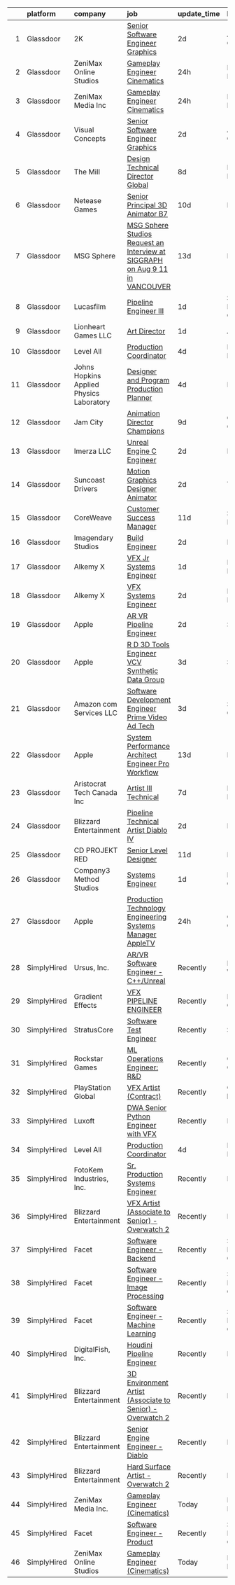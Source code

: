 

|    | platform    | company                                  | job                                                                                                                                                                                                                                                                                                                                                                                                                                                                                                                                                                                                                                                                                                                                                                                                                                                                                                                                                                                                                                                                                                                                                                                                                                                                                                                                                                                                           | update_time   | location               |
|---:|:------------|:-----------------------------------------|:--------------------------------------------------------------------------------------------------------------------------------------------------------------------------------------------------------------------------------------------------------------------------------------------------------------------------------------------------------------------------------------------------------------------------------------------------------------------------------------------------------------------------------------------------------------------------------------------------------------------------------------------------------------------------------------------------------------------------------------------------------------------------------------------------------------------------------------------------------------------------------------------------------------------------------------------------------------------------------------------------------------------------------------------------------------------------------------------------------------------------------------------------------------------------------------------------------------------------------------------------------------------------------------------------------------------------------------------------------------------------------------------------------------|:--------------|:-----------------------|
|  1 | Glassdoor   | 2K                                       | [Senior Software Engineer   Graphics](https://www.glassdoor.com/partner/jobListing.htm?pos=121&ao=1136043&s=58&guid=000001824de4743e96626c83822af125&src=GD_JOB_AD&t=SR&vt=w&ea=1&cs=1_065a5e67&cb=1659164194135&jobListingId=1008033957045&jrtk=3-0-1g96u8t35k61n801-1g96u8t3lihmm800-7e179f34ec03b6ac-)                                                                                                                                                                                                                                                                                                                                                                                                                                                                                                                                                                                                                                                                                                                                                                                                                                                                                                                                                                                                                                                                                                     | 2d            | Agoura Hills, CA       |
|  2 | Glassdoor   | ZeniMax Online Studios                   | [Gameplay Engineer  Cinematics ](https://www.glassdoor.com/partner/jobListing.htm?pos=106&ao=1136043&s=58&guid=000001824de4743e96626c83822af125&src=GD_JOB_AD&t=SR&vt=w&cs=1_ffbd5eed&cb=1659164194132&jobListingId=1008037947558&jrtk=3-0-1g96u8t35k61n801-1g96u8t3lihmm800-7c9514cae41bf8e4-)                                                                                                                                                                                                                                                                                                                                                                                                                                                                                                                                                                                                                                                                                                                                                                                                                                                                                                                                                                                                                                                                                                               | 24h           | Hunt Valley, MD        |
|  3 | Glassdoor   | ZeniMax Media Inc                        | [Gameplay Engineer  Cinematics ](https://www.glassdoor.com/partner/jobListing.htm?pos=109&ao=1136043&s=58&guid=000001824de4743e96626c83822af125&src=GD_JOB_AD&t=SR&vt=w&cs=1_acc2cba4&cb=1659164194132&jobListingId=1008038723551&jrtk=3-0-1g96u8t35k61n801-1g96u8t3lihmm800-8a4b5bfe868cb3eb-)                                                                                                                                                                                                                                                                                                                                                                                                                                                                                                                                                                                                                                                                                                                                                                                                                                                                                                                                                                                                                                                                                                               | 24h           | Hunt Valley, MD        |
|  4 | Glassdoor   | Visual Concepts                          | [Senior Software Engineer   Graphics](https://www.glassdoor.com/partner/jobListing.htm?pos=113&ao=1136043&s=58&guid=000001824de4743e96626c83822af125&src=GD_JOB_AD&t=SR&vt=w&ea=1&cs=1_475952fb&cb=1659164194132&jobListingId=1008033957044&jrtk=3-0-1g96u8t35k61n801-1g96u8t3lihmm800-3dd94ba541a7ff38-)                                                                                                                                                                                                                                                                                                                                                                                                                                                                                                                                                                                                                                                                                                                                                                                                                                                                                                                                                                                                                                                                                                     | 2d            | Agoura Hills, CA       |
|  5 | Glassdoor   | The Mill                                 | [Design Technical Director  Global](https://www.glassdoor.com/partner/jobListing.htm?pos=119&ao=1136043&s=58&guid=000001824de4743e96626c83822af125&src=GD_JOB_AD&t=SR&vt=w&ea=1&cs=1_0f0d5b14&cb=1659164194133&jobListingId=1008021649194&jrtk=3-0-1g96u8t35k61n801-1g96u8t3lihmm800-1ee43a0842414491-)                                                                                                                                                                                                                                                                                                                                                                                                                                                                                                                                                                                                                                                                                                                                                                                                                                                                                                                                                                                                                                                                                                       | 8d            | New York, NY           |
|  6 | Glassdoor   | Netease Games                            | [Senior   Principal 3D Animator  B7 ](https://www.glassdoor.com/partner/jobListing.htm?pos=116&ao=1136043&s=58&guid=000001824de4743e96626c83822af125&src=GD_JOB_AD&t=SR&vt=w&ea=1&cs=1_6c7eb572&cb=1659164194132&jobListingId=1008014864247&jrtk=3-0-1g96u8t35k61n801-1g96u8t3lihmm800-9d8f3e71dd8e24b0-)                                                                                                                                                                                                                                                                                                                                                                                                                                                                                                                                                                                                                                                                                                                                                                                                                                                                                                                                                                                                                                                                                                     | 10d           | Remote                 |
|  7 | Glassdoor   | MSG Sphere                               | [MSG Sphere Studios   Request an Interview at SIGGRAPH on Aug 9   11 in VANCOUVER](https://www.glassdoor.com/partner/jobListing.htm?pos=115&ao=1136043&s=58&guid=000001824de4743e96626c83822af125&src=GD_JOB_AD&t=SR&vt=w&cs=1_e450a587&cb=1659164194132&jobListingId=1008009429137&jrtk=3-0-1g96u8t35k61n801-1g96u8t3lihmm800-52b17ac948aa8bc8-)                                                                                                                                                                                                                                                                                                                                                                                                                                                                                                                                                                                                                                                                                                                                                                                                                                                                                                                                                                                                                                                             | 13d           | Burbank, CA            |
|  8 | Glassdoor   | Lucasfilm                                | [Pipeline Engineer III](https://www.glassdoor.com/partner/jobListing.htm?pos=108&ao=1136043&s=58&guid=000001824de4743e96626c83822af125&src=GD_JOB_AD&t=SR&vt=w&cs=1_7dda5953&cb=1659164194132&jobListingId=1008035381287&jrtk=3-0-1g96u8t35k61n801-1g96u8t3lihmm800-1ccdd53f935dde33-)                                                                                                                                                                                                                                                                                                                                                                                                                                                                                                                                                                                                                                                                                                                                                                                                                                                                                                                                                                                                                                                                                                                        | 1d            | San Francisco, CA      |
|  9 | Glassdoor   | Lionheart Games  LLC                     | [Art Director](https://www.glassdoor.com/partner/jobListing.htm?pos=125&ao=1136043&s=58&guid=000001824de4743e96626c83822af125&src=GD_JOB_AD&t=SR&vt=w&ea=1&cs=1_46073424&cb=1659164194136&jobListingId=1008035733512&jrtk=3-0-1g96u8t35k61n801-1g96u8t3lihmm800-5ffdc6cf347d06aa-)                                                                                                                                                                                                                                                                                                                                                                                                                                                                                                                                                                                                                                                                                                                                                                                                                                                                                                                                                                                                                                                                                                                            | 1d            | Atlanta, GA            |
| 10 | Glassdoor   | Level All                                | [Production Coordinator](https://www.glassdoor.com/partner/jobListing.htm?pos=104&ao=1110586&s=58&guid=000001824de4743e96626c83822af125&src=GD_JOB_AD&t=SR&vt=w&cs=1_aae9d0ec&cb=1659164194131&jobListingId=1008029316315&cpc=2CAED5C921A5F994&jrtk=3-0-1g96u8t35k61n801-1g96u8t3lihmm800-97c21c4db6193490--6NYlbfkN0CgBgcxuOwrlzWFp0xvOgllyDb1Hw7UsKEX_IsXppgvM94p2OkzJBzG4qd_UeuiDb_TE4KXtub43jc3yXQwJA3shbwHDDo92dg9zuoiBF1paHmCUaw-1wHRO5J1f3by27-cnWFlCFZhmtwGFDkxAW2EZBSuIuni1UV9DitakZ34LXkr9kZeY99MulOkIus5IUPLqP4wOOmnXImNEIoIfWrK7Wt-w7cGwqoe5RsQl5psYsREKur5jBWm6h9lHxYwgFeHfuenqDvLFtuKjpFiUHzrRsh6DBgI3vznuu6XOkSZNnNV9HDb71lh7JTq9dNNkDKhEei3VQ7GAZicP7-YEZfEEHNYRF3TJ6kdapo82dukWP8O0DvcvSS0QhqOhV3jsbL7X59O7QzknxbCn5nC8mT3wTt5k9GmXVbdxRmyN1kvqsGEncrB2uwRp5Q2S-hLNVPxP3E1xIBdCRh3C3R9Mm1V26hHS_hWDPOyrE5RLvV342UvVLnbE-yDrG5omtoKHfEVXDYwcVU7AQ%3D%3D)                                                                                                                                                                                                                                                                                                                                                                                                                                                                                                                                      | 4d            | New York, NY           |
| 11 | Glassdoor   | Johns Hopkins Applied Physics Laboratory | [Designer and Program Production Planner](https://www.glassdoor.com/partner/jobListing.htm?pos=118&ao=1136043&s=58&guid=000001824de4743e96626c83822af125&src=GD_JOB_AD&t=SR&vt=w&cs=1_44169dcc&cb=1659164194133&jobListingId=1008029005606&jrtk=3-0-1g96u8t35k61n801-1g96u8t3lihmm800-d1d90a7fb89c6da2-)                                                                                                                                                                                                                                                                                                                                                                                                                                                                                                                                                                                                                                                                                                                                                                                                                                                                                                                                                                                                                                                                                                      | 4d            | Laurel, MD             |
| 12 | Glassdoor   | Jam City                                 | [Animation Director  Champions ](https://www.glassdoor.com/partner/jobListing.htm?pos=120&ao=1136043&s=58&guid=000001824de4743e96626c83822af125&src=GD_JOB_AD&t=SR&vt=w&ea=1&cs=1_7d5a32db&cb=1659164194134&jobListingId=1008018283775&jrtk=3-0-1g96u8t35k61n801-1g96u8t3lihmm800-4610afd753adbaaa-)                                                                                                                                                                                                                                                                                                                                                                                                                                                                                                                                                                                                                                                                                                                                                                                                                                                                                                                                                                                                                                                                                                          | 9d            | Culver City, CA        |
| 13 | Glassdoor   | Imerza  LLC                              | [Unreal Engine   C   Engineer](https://www.glassdoor.com/partner/jobListing.htm?pos=112&ao=1136043&s=58&guid=000001824de4743e96626c83822af125&src=GD_JOB_AD&t=SR&vt=w&ea=1&cs=1_c3e3cff7&cb=1659164194132&jobListingId=1008032386668&jrtk=3-0-1g96u8t35k61n801-1g96u8t3lihmm800-4ce55a8621c57a9b-)                                                                                                                                                                                                                                                                                                                                                                                                                                                                                                                                                                                                                                                                                                                                                                                                                                                                                                                                                                                                                                                                                                            | 2d            | Remote                 |
| 14 | Glassdoor   | Suncoast Drivers                         | [Motion Graphics Designer   Animator](https://www.glassdoor.com/partner/jobListing.htm?pos=122&ao=1136043&s=58&guid=000001824de4743e96626c83822af125&src=GD_JOB_AD&t=SR&vt=w&ea=1&cs=1_2bba5da6&cb=1659164194135&jobListingId=1008033652007&jrtk=3-0-1g96u8t35k61n801-1g96u8t3lihmm800-9095d2aac5e5cab3-)                                                                                                                                                                                                                                                                                                                                                                                                                                                                                                                                                                                                                                                                                                                                                                                                                                                                                                                                                                                                                                                                                                     | 2d            | Tampa, FL              |
| 15 | Glassdoor   | CoreWeave                                | [Customer Success Manager](https://www.glassdoor.com/partner/jobListing.htm?pos=127&ao=1136043&s=58&guid=000001824de4743e96626c83822af125&src=GD_JOB_AD&t=SR&vt=w&ea=1&cs=1_ab7e8bcf&cb=1659164194136&jobListingId=1008012382865&jrtk=3-0-1g96u8t35k61n801-1g96u8t3lihmm800-1ca0ecf4dbaa042a-)                                                                                                                                                                                                                                                                                                                                                                                                                                                                                                                                                                                                                                                                                                                                                                                                                                                                                                                                                                                                                                                                                                                | 11d           | Springfield, NJ        |
| 16 | Glassdoor   | Imagendary Studios                       | [Build Engineer](https://www.glassdoor.com/partner/jobListing.htm?pos=111&ao=1136043&s=58&guid=000001824de4743e96626c83822af125&src=GD_JOB_AD&t=SR&vt=w&cs=1_cc8579bd&cb=1659164194132&jobListingId=1008033941759&jrtk=3-0-1g96u8t35k61n801-1g96u8t3lihmm800-cad6c2fdef18d12a-)                                                                                                                                                                                                                                                                                                                                                                                                                                                                                                                                                                                                                                                                                                                                                                                                                                                                                                                                                                                                                                                                                                                               | 2d            | Irvine, CA             |
| 17 | Glassdoor   | Alkemy X                                 | [VFX Jr Systems Engineer](https://www.glassdoor.com/partner/jobListing.htm?pos=105&ao=1136043&s=58&guid=000001824de4743e96626c83822af125&src=GD_JOB_AD&t=SR&vt=w&ea=1&cs=1_80f41359&cb=1659164194132&jobListingId=1008035070333&jrtk=3-0-1g96u8t35k61n801-1g96u8t3lihmm800-d19ddc60d6091571-)                                                                                                                                                                                                                                                                                                                                                                                                                                                                                                                                                                                                                                                                                                                                                                                                                                                                                                                                                                                                                                                                                                                 | 1d            | New York, NY           |
| 18 | Glassdoor   | Alkemy X                                 | [VFX Systems Engineer](https://www.glassdoor.com/partner/jobListing.htm?pos=107&ao=1136043&s=58&guid=000001824de4743e96626c83822af125&src=GD_JOB_AD&t=SR&vt=w&ea=1&cs=1_43a4cc98&cb=1659164194132&jobListingId=1008034239054&jrtk=3-0-1g96u8t35k61n801-1g96u8t3lihmm800-5687379691acaf35-)                                                                                                                                                                                                                                                                                                                                                                                                                                                                                                                                                                                                                                                                                                                                                                                                                                                                                                                                                                                                                                                                                                                    | 2d            | New York, NY           |
| 19 | Glassdoor   | Apple                                    | [AR VR Pipeline Engineer](https://www.glassdoor.com/partner/jobListing.htm?pos=101&ao=1110586&s=58&guid=000001824de4743e96626c83822af125&src=GD_JOB_AD&t=SR&vt=w&cs=1_171a5998&cb=1659164194131&jobListingId=1008034378499&cpc=8795CF9063CD573D&jrtk=3-0-1g96u8t35k61n801-1g96u8t3lihmm800-0cffdd0be085feff--6NYlbfkN0BvKrLyj5gPmtZO9T8euul8TCxuuKNOtzRJOomxnwSEodTz2Bc-sPZl1dBMH13w-jN6hrh9XSwbkvpD-JRuZY4SwAFmowryhv20W0ufhnxM5K6OWJ-i5BL9n2wmnJlXD-uDh2zdBkIW6vfd2hUBPCycBIOo98RSrZT_2dfW-xt4edXcDea4SnlWOwUWZc3CI87y8_lbRm_b8FNyRngxWNUf2UPDshKJn-uQAnCRMCknYtjUOUun1HgKtKIWSmRPqZLdBlFJMG6kTBGB5bB7hfKsCUWFNuAQiLUkasCXLsYlN9T9njLw3BYI8AYkCEC3e6WViY9fQldVafueP27iqM4S63mMBnOxdheJfMbTTpqnDw4a_S0qVsNvYWcQTgxEtVT_gLZnsN7BxGai9S_SS8Mj1ZycDsZJ2WCX7j8Mj8sx1910fM7HZ3GfmyONSvLHFhuPnQOEo9O4UsphVmhLeew5Xs7o1I7zAWj7GnMCmWgCXhz--2nyI4RxdCoawweG5UwTX2nKrimm9wcmguISC8VTalE0RuTajFr66yryDPf_LdtJSw0_bme0JNq0uXt7udHVrn1hXlPKz1bUCeMcrX5wIHRIC4oB-uXgH9I8kt4UK-Qak3h5YosYI8e1yUVhikkrZBixhUU1Bk8dKHgLWIAlsKGwlOXiJsoyWsO7fYNsBDOU0XF8MkzMZ6ytrBle0Kn_0P-Ro7vvK3LTqSesn5tDvdiYah_uCnBZz5qdSv-vgWb5N6UlKaufG-E0KMH6fqYqIrpn9L5PLnwb0JoFAbS7PVYUtOE5JQQnXfh7jj20oPDTKaHLghy1F83TLIaenEWQE1VepD6Y1ab12Y13LnAgLn7Otsh0NIdTXvBB1J2rry6nx9vPQ1PI7b2m3ZdCth1Vk7YOKx8spteEQ51T_StpE3Dd1oyGoym-Pwss6ZRscyWTioTiyeLaC5aHclHhs7E%3D)                                                                                   | 2d            | Seattle, WA            |
| 20 | Glassdoor   | Apple                                    | [R D 3D Tools Engineer  VCV Synthetic Data Group](https://www.glassdoor.com/partner/jobListing.htm?pos=102&ao=1110586&s=58&guid=000001824de4743e96626c83822af125&src=GD_JOB_AD&t=SR&vt=w&cs=1_1b49f1be&cb=1659164194131&jobListingId=1008029697863&cpc=8795CF9063CD573D&jrtk=3-0-1g96u8t35k61n801-1g96u8t3lihmm800-880508a9eed4a107--6NYlbfkN0BvKrLyj5gPmtZO9T8euul8TCxuuKNOtzRJOomxnwSEodTz2Bc-sPZlz8WNnvX-SLkStGzv5oW3uyUe6ugvhEfIVllBc8y090WNiXSqzEYlj-8NQ5Cj1LNZa2Rgn-cpGAqfXIXVwecynTywuZ7x4hXFvgkrcQN5iJcDNmJa4pVkKwY313inuB1b7HOohNeYATDS766_pmA9KF9qq-2CRIPs8hbXzaCxTTm9Dp-hM5CV5gRhKisdN9oQmes5HAtAQD9vG444SLHeqgiFZGnz5q6Ic41m19lw8VVY5uyixb4AMNi62E4AzpkbVeB9pXZKq6UBMeXmEX2mncs8lGSxkEVYnkTJUA8fZep4uzG8vMLp0yOzitd8E93OJe8cGTM1qSKM9Oj0r8MBx3rLhL4XL2P3XKHhxSfQz8JGxVeKh1Qjzu3aFkl00dTlOhz_EumANVu3hwLzvtceeam3oI0YPmG-u9BoO5YJhrzVYznWDhKcR6y9Gdx5bNrDDz-PQMLy1Mf--oqFWVk4ORBkEXP19H-fwqJ6-fnrgAFTYDHemRysIWLzX_WRH3fAJg8sFfXlVw-tIHPozV-mBLXkg2XCDSOylIiPbeEOmAE7IADVb-zJ076VcVfEUVhQ-kVi2DeI9xchPiB1VhPr-_kfaxX1KJGr9UqZUzLRaV4E9vyRGxOGPEg58AILteNlqNEl-Sjn7vRrvgN2cJs5WOk0eO8DZeLWQ5KGPEXNfatcjj313AC9y1ShOschNjrm2Zqw5FC-ms3h8M3VAzy8qDrLKriOsjc5a5j1aLqRo6wRVhD7-H_4C71ors6BWq1uTQ7JyVMtiqynHSxu9xaVZKCeag62QR_2BZFJCDp0e1oNO8DVuz02D3vgTR4cudF_Ve_ttTwBkRoDCSpqDrfacS0kID57Jq1Zuky1zveXytzVUDhHWlx_TVR6BBoGyvIxE4D_eNepGuoUV88wtGHA9K8ZLEREpzYsJ0m6MLtdIpxerZZZpyjfrg%3D%3D)             | 3d            | Seattle, WA            |
| 21 | Glassdoor   | Amazon com Services LLC                  | [Software Development Engineer   Prime Video Ad Tech](https://www.glassdoor.com/partner/jobListing.htm?pos=123&ao=1136043&s=58&guid=000001824de4743e96626c83822af125&src=GD_JOB_AD&t=SR&vt=w&cs=1_4eecfe0c&cb=1659164194135&jobListingId=1008031249103&jrtk=3-0-1g96u8t35k61n801-1g96u8t3lihmm800-28308a88578afcf7-)                                                                                                                                                                                                                                                                                                                                                                                                                                                                                                                                                                                                                                                                                                                                                                                                                                                                                                                                                                                                                                                                                          | 3d            | Sunnyvale, CA          |
| 22 | Glassdoor   | Apple                                    | [System Performance Architect Engineer   Pro Workflow](https://www.glassdoor.com/partner/jobListing.htm?pos=124&ao=1136043&s=58&guid=000001824de4743e96626c83822af125&src=GD_JOB_AD&t=SR&vt=w&cs=1_71196c9a&cb=1659164194135&jobListingId=1008010052798&jrtk=3-0-1g96u8t35k61n801-1g96u8t3lihmm800-489dbbce743c8795-)                                                                                                                                                                                                                                                                                                                                                                                                                                                                                                                                                                                                                                                                                                                                                                                                                                                                                                                                                                                                                                                                                         | 13d           | Portland, OR           |
| 23 | Glassdoor   | Aristocrat Tech Canada Inc               | [Artist III  Technical](https://www.glassdoor.com/partner/jobListing.htm?pos=126&ao=1136043&s=58&guid=000001824de4743e96626c83822af125&src=GD_JOB_AD&t=SR&vt=w&cs=1_7b8acf40&cb=1659164194136&jobListingId=1008021903534&jrtk=3-0-1g96u8t35k61n801-1g96u8t3lihmm800-fb58dfd105e1b930-)                                                                                                                                                                                                                                                                                                                                                                                                                                                                                                                                                                                                                                                                                                                                                                                                                                                                                                                                                                                                                                                                                                                        | 7d            | Las Vegas, NV          |
| 24 | Glassdoor   | Blizzard Entertainment                   | [Pipeline Technical Artist   Diablo IV](https://www.glassdoor.com/partner/jobListing.htm?pos=114&ao=1136043&s=58&guid=000001824de4743e96626c83822af125&src=GD_JOB_AD&t=SR&vt=w&cs=1_0caebac7&cb=1659164194132&jobListingId=1008033525880&jrtk=3-0-1g96u8t35k61n801-1g96u8t3lihmm800-4108efc4881ff0ec-)                                                                                                                                                                                                                                                                                                                                                                                                                                                                                                                                                                                                                                                                                                                                                                                                                                                                                                                                                                                                                                                                                                        | 2d            | Irvine, CA             |
| 25 | Glassdoor   | CD PROJEKT RED                           | [Senior Level Designer](https://www.glassdoor.com/partner/jobListing.htm?pos=117&ao=1136043&s=58&guid=000001824de4743e96626c83822af125&src=GD_JOB_AD&t=SR&vt=w&ea=1&cs=1_ff25258d&cb=1659164194133&jobListingId=1008013433162&jrtk=3-0-1g96u8t35k61n801-1g96u8t3lihmm800-4c9a8438ff845ca6-)                                                                                                                                                                                                                                                                                                                                                                                                                                                                                                                                                                                                                                                                                                                                                                                                                                                                                                                                                                                                                                                                                                                   | 11d           | Boston, MA             |
| 26 | Glassdoor   | Company3 Method Studios                  | [Systems Engineer](https://www.glassdoor.com/partner/jobListing.htm?pos=110&ao=1136043&s=58&guid=000001824de4743e96626c83822af125&src=GD_JOB_AD&t=SR&vt=w&ea=1&cs=1_f3b2f3f0&cb=1659164194132&jobListingId=1008036068525&jrtk=3-0-1g96u8t35k61n801-1g96u8t3lihmm800-c204fbb5e0d090ec-)                                                                                                                                                                                                                                                                                                                                                                                                                                                                                                                                                                                                                                                                                                                                                                                                                                                                                                                                                                                                                                                                                                                        | 1d            | Hollywood, CA          |
| 27 | Glassdoor   | Apple                                    | [Production Technology Engineering Systems Manager  AppleTV ](https://www.glassdoor.com/partner/jobListing.htm?pos=103&ao=1110586&s=58&guid=000001824de4743e96626c83822af125&src=GD_JOB_AD&t=SR&vt=w&cs=1_459fe9fb&cb=1659164194131&jobListingId=1008037969740&cpc=3BA4CE39D5B5DEF5&jrtk=3-0-1g96u8t35k61n801-1g96u8t3lihmm800-eb30a82a2b60d229--6NYlbfkN0BvKrLyj5gPmtZO9T8euul8TCxuuKNOtzRJOomxnwSEodTz2Bc-sPZl29JElYHfcoTAq2mSrObW15FOyysaRDc51w4IXqfC_CQSx4W80Ppxx1vWqUaFLgb9pNxYdwBULx4DuYecv29XrJUzBx628aX0ioL6ZqBun5UcRgNQsqa4pcMVljdsGv-M3rXG8XQFpOdVNnXBXw9v3fqjyC15u0rclpkbu-zIvAflQC845oE_dJvwa9G7JxL287xODEFjIsqRQ4wTcZH-DfQKtkftYhIXW14SHOsvFwmdMNfI8jejJP6QvnoJCsy0lUtA-cI2XiQZLBAk2_SopEtdwOWk-XEA5Yw6SHVebCXT7ltN3LjB2YQBlaIZwGN3eEUxlzwXgmGUzniRw1J-58aq37kcspmNAynnzrxkS2KANRFTcv4kqHc3GDe_fK63ghtF-FgVJeHntQiqMSrfdIC5tW1nINoy2cGTokFavBFLKieVwTDGmtrKsY-mgjAyyEPvmDPmfdG0uRHHN3mBudELKG3Fmd15g13EBw98vqqYBlCKfAVNIDN2mZ8fT4EyglIdFAhmTVL5q4vtNuPcDDC6bUzZQtxSri3P-Gvpb9V_xva3N87RCcROM5ll6XN0Fp7p0v0wm0SKz7Jm2cuv0be5zDAZSisKhdkSAmUtYhIZvi-z55EV6gc3MvKGOmsriABCtNkg7IQrPgu6RJmOdqUVJra_13duZWjZDD5TOmTfVts9UX7oompVeJMt1DGtEUGIgVn-4W_NzcubdpmpC5CIQyHtvW-COe0iXyBJy9AZJk1qbvOX2s5s6-U1Ov63TtSfSw8au7bsYQkiZTgGGt63Pgb8b_NNloNs5htLlcnOlTplCuO1Uf_fBDhMh4G-pKxB7CHnKEl523_nss-joIp9bRLU5vGRkxtIc4W3DRP33rJS55YRTmlqdp7KtqqwsEOzEO3j6uFQXX1Ibx4T1s4Kh8yRaYi382OwpYLdm3wHaInc7czhNA%3D%3D) | 24h           | Culver City, CA        |
| 28 | SimplyHired | Ursus, Inc.                              | [AR/VR Software Engineer - C++/Unreal](https://www.simplyhired.com/job/zPo7WbTyixK9rcPoCVu-e4pkDgo-aY33ALIdcCxSowOIRhICTCU6Sg?q=vfx+engineer)                                                                                                                                                                                                                                                                                                                                                                                                                                                                                                                                                                                                                                                                                                                                                                                                                                                                                                                                                                                                                                                                                                                                                                                                                                                                 | Recently      | Redmond, WA            |
| 29 | SimplyHired | Gradient Effects                         | [VFX PIPELINE ENGINEER](https://www.simplyhired.com/job/L5OAyKGUnwDawrCWzGNO2bwpuyy6IFx3pa2fhsL0ImqUDfPpQxW6Jg?q=vfx+engineer)                                                                                                                                                                                                                                                                                                                                                                                                                                                                                                                                                                                                                                                                                                                                                                                                                                                                                                                                                                                                                                                                                                                                                                                                                                                                                | Recently      | Los Angeles, CA        |
| 30 | SimplyHired | StratusCore                              | [Software Test Engineer](https://www.simplyhired.com/job/aOGYDGVDK83Hz36mzFZncYUNgGThbRe4d03IXfkihr8svAuEQu1e3g?q=vfx+engineer)                                                                                                                                                                                                                                                                                                                                                                                                                                                                                                                                                                                                                                                                                                                                                                                                                                                                                                                                                                                                                                                                                                                                                                                                                                                                               | Recently      | Seattle, WA            |
| 31 | SimplyHired | Rockstar Games                           | [ML Operations Engineer: R&D](https://www.simplyhired.com/job/4UqlRtnLgoaGMicsjYesIr1pOsvzIkP6eOaM6e0xWXRYodvM_Zhi2w?q=vfx+engineer)                                                                                                                                                                                                                                                                                                                                                                                                                                                                                                                                                                                                                                                                                                                                                                                                                                                                                                                                                                                                                                                                                                                                                                                                                                                                          | Recently      | Carlsbad, CA           |
| 32 | SimplyHired | PlayStation Global                       | [VFX Artist (Contract)](https://www.simplyhired.com/job/t7ebaTMB1qyrHvCJRa5MhpvxZ6So7EdxuCXes-lk2JBrqD2JHqYS1w?q=vfx+engineer)                                                                                                                                                                                                                                                                                                                                                                                                                                                                                                                                                                                                                                                                                                                                                                                                                                                                                                                                                                                                                                                                                                                                                                                                                                                                                | Recently      | California +1 location |
| 33 | SimplyHired | Luxoft                                   | [DWA Senior Python Engineer with VFX](https://www.simplyhired.com/job/GyHBnZBuaX0mFC3kWu5OACbKzGoVd5gImwMC9tOAEGVjzmxQkEM5Ag?q=vfx+engineer)                                                                                                                                                                                                                                                                                                                                                                                                                                                                                                                                                                                                                                                                                                                                                                                                                                                                                                                                                                                                                                                                                                                                                                                                                                                                  | Recently      | Remote                 |
| 34 | SimplyHired | Level All                                | [Production Coordinator](https://www.simplyhired.com/job/pNXBDfQK6G6PicanCM0mQk2Qgmx3fxrpdGSnhA3fttx_iVdyruE8Vw?q=vfx+engineer)                                                                                                                                                                                                                                                                                                                                                                                                                                                                                                                                                                                                                                                                                                                                                                                                                                                                                                                                                                                                                                                                                                                                                                                                                                                                               | 4d            | New York, NY           |
| 35 | SimplyHired | FotoKem Industries, Inc.                 | [Sr. Production Systems Engineer](https://www.simplyhired.com/job/Z3715DiYH3GbQ2ZdJSTcQowrjLKhvjK5kBANivRyfM6-yLLwht1aqg?q=vfx+engineer)                                                                                                                                                                                                                                                                                                                                                                                                                                                                                                                                                                                                                                                                                                                                                                                                                                                                                                                                                                                                                                                                                                                                                                                                                                                                      | Recently      | Burbank, CA            |
| 36 | SimplyHired | Blizzard Entertainment                   | [VFX Artist (Associate to Senior) - Overwatch 2](https://www.simplyhired.com/job/2d70J5UkkZ2YmvlvJfcaEqf0vVFEZwLt57euRMmQlk3Afx_2Q_gYzw?q=vfx+engineer)                                                                                                                                                                                                                                                                                                                                                                                                                                                                                                                                                                                                                                                                                                                                                                                                                                                                                                                                                                                                                                                                                                                                                                                                                                                       | Recently      | Irvine, CA             |
| 37 | SimplyHired | Facet                                    | [Software Engineer - Backend](https://www.simplyhired.com/job/lQDRtFtwWYzbQCujwBqHrb8jyKKOiWGBY4FYOSnD9i9vg-UGPNsNMA?q=vfx+engineer)                                                                                                                                                                                                                                                                                                                                                                                                                                                                                                                                                                                                                                                                                                                                                                                                                                                                                                                                                                                                                                                                                                                                                                                                                                                                          | Recently      | San Francisco, CA      |
| 38 | SimplyHired | Facet                                    | [Software Engineer - Image Processing](https://www.simplyhired.com/job/3znJCHAbYihtiOtJFInlFf2aFXm1CnGM03gqrMJxz8VyZGoe0lHYMg?q=vfx+engineer)                                                                                                                                                                                                                                                                                                                                                                                                                                                                                                                                                                                                                                                                                                                                                                                                                                                                                                                                                                                                                                                                                                                                                                                                                                                                 | Recently      | San Francisco, CA      |
| 39 | SimplyHired | Facet                                    | [Software Engineer - Machine Learning](https://www.simplyhired.com/job/rRl7LpYqGiIowLAwzbrNzMgXtXTFbKgtp-z9fo66PKEqX4Q6nYlO_w?q=vfx+engineer)                                                                                                                                                                                                                                                                                                                                                                                                                                                                                                                                                                                                                                                                                                                                                                                                                                                                                                                                                                                                                                                                                                                                                                                                                                                                 | Recently      | San Francisco, CA      |
| 40 | SimplyHired | DigitalFish, Inc.                        | [Houdini Pipeline Engineer](https://www.simplyhired.com/job/OXJ8CgFRLaRYJf3fg3fwt2TSgfZcUsBX1X8B0eoRtaOUx5tNd2D2wQ?q=vfx+engineer)                                                                                                                                                                                                                                                                                                                                                                                                                                                                                                                                                                                                                                                                                                                                                                                                                                                                                                                                                                                                                                                                                                                                                                                                                                                                            | Recently      | Remote                 |
| 41 | SimplyHired | Blizzard Entertainment                   | [3D Environment Artist (Associate to Senior) - Overwatch 2](https://www.simplyhired.com/job/pw88DtF0EULjjFMy83MMr_Hg0HBZII6DCgYGL9C12joglMD-Z-Xwnw?q=vfx+engineer)                                                                                                                                                                                                                                                                                                                                                                                                                                                                                                                                                                                                                                                                                                                                                                                                                                                                                                                                                                                                                                                                                                                                                                                                                                            | Recently      | Irvine, CA             |
| 42 | SimplyHired | Blizzard Entertainment                   | [Senior Engine Engineer - Diablo](https://www.simplyhired.com/job/tMmtCyDUxHf8JJJ5bCNONOHibfhTpYdY-nwQ76oeAkm7OrfyZhRqFg?q=vfx+engineer)                                                                                                                                                                                                                                                                                                                                                                                                                                                                                                                                                                                                                                                                                                                                                                                                                                                                                                                                                                                                                                                                                                                                                                                                                                                                      | Recently      | Irvine, CA             |
| 43 | SimplyHired | Blizzard Entertainment                   | [Hard Surface Artist - Overwatch 2](https://www.simplyhired.com/job/6UbuxcizWm0FGl0VWvCtYyHq-2-jjcWZ_YsxRvD4XaS9M8_zOx_FMA?q=vfx+engineer)                                                                                                                                                                                                                                                                                                                                                                                                                                                                                                                                                                                                                                                                                                                                                                                                                                                                                                                                                                                                                                                                                                                                                                                                                                                                    | Recently      | Irvine, CA             |
| 44 | SimplyHired | ZeniMax Media Inc.                       | [Gameplay Engineer (Cinematics)](https://www.simplyhired.com/job/7QlfCQF_dwWVNW3bT277xelCm4s-WL92Mpgupksegmfc-g17YczfTA?q=vfx+engineer)                                                                                                                                                                                                                                                                                                                                                                                                                                                                                                                                                                                                                                                                                                                                                                                                                                                                                                                                                                                                                                                                                                                                                                                                                                                                       | Today         | Hunt Valley, MD        |
| 45 | SimplyHired | Facet                                    | [Software Engineer - Product](https://www.simplyhired.com/job/9nNjPFRcZj1uTPydvkduuE_9xf2rqJfUj2r6QPP1T2c2rtmHnoN_Bg?q=vfx+engineer)                                                                                                                                                                                                                                                                                                                                                                                                                                                                                                                                                                                                                                                                                                                                                                                                                                                                                                                                                                                                                                                                                                                                                                                                                                                                          | Recently      | San Francisco, CA      |
| 46 | SimplyHired | ZeniMax Online Studios                   | [Gameplay Engineer (Cinematics)](https://www.simplyhired.com/job/e_psP6d_lmJgj7e3RYaFiZmI60aTmH1mbxZs33zYisl1ydqOE2xWlw?q=vfx+engineer)                                                                                                                                                                                                                                                                                                                                                                                                                                                                                                                                                                                                                                                                                                                                                                                                                                                                                                                                                                                                                                                                                                                                                                                                                                                                       | Today         | Hunt Valley, MD        |